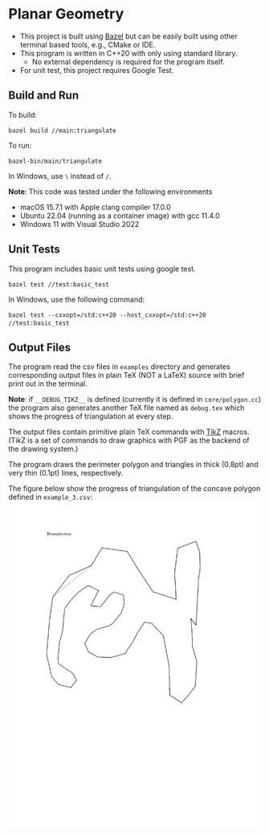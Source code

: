 # Planar Geometry

* This project is built using [Bazel](https://bazel.build/) but can be easily built using other
terminal based tools, e.g., CMake or IDE.
* This program is written in C++20 with only using standard library.
    - No external dependency is required for the program itself.
* For unit test, this project requires Google Test.

## Build and Run

To build:
```shell
bazel build //main:triangulate
```

To run:
```shell
bazel-bin/main/triangulate
```

In Windows, use `\` instead of `/`.

**Note**: This code was tested under the following environments

* macOS 15.7.1 with Apple clang compiler 17.0.0
* Ubuntu 22.04 (running as a container image) with gcc 11.4.0
* Windows 11 with Visual Studio 2022

## Unit Tests

This program includes basic unit tests using google test.

```shell
bazel test //test:basic_test
```

In Windows, use the following command:

```shell
bazel test --cxxopt=/std:c++20 --host_cxxopt=/std:c++20 //test:basic_test
```

## Output Files

The program read the csv files in `examples` directory and generates corresponding output files in
plain TeX (NOT a LaTeX) source with brief print out in the terminal.

**Note**: if `__DEBUG_TIKZ__` is defined (currently it is defined in `core/polygon.cc`) the program
also generates another TeX file named as `debug.tex` which shows the progress of triangulation
at every step.

The output files contain primitive plain TeX commands with [TikZ](https://github.com/pgf-tikz/pgf) macros.
(TikZ is a set of commands to draw graphics with PGF as the backend of the drawing system.)

The program draws the perimeter polygon and triangles in thick (0.8pt) and very thin (0.1pt)
lines, respectively.

The figure below show the progress of triangulation of the concave polygon defined in `example_3.csv`:
![Progress](progress.gif)
